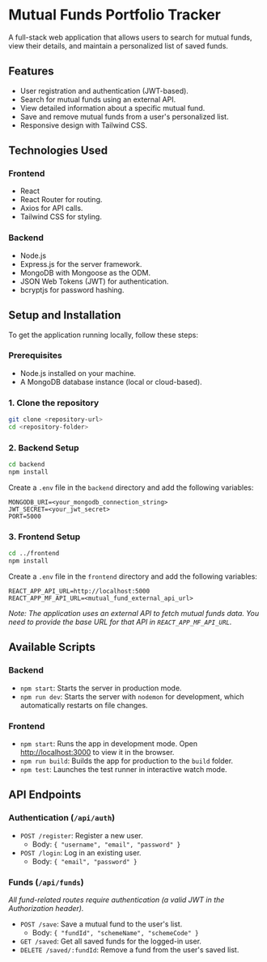 # Mutual Funds Portfolio Tracker

A full-stack web application that allows users to search for mutual funds, view their details, and maintain a personalized list of saved funds.

## Features

- User registration and authentication (JWT-based).
- Search for mutual funds using an external API.
- View detailed information about a specific mutual fund.
- Save and remove mutual funds from a user's personalized list.
- Responsive design with Tailwind CSS.

## Technologies Used

### Frontend

- React
- React Router for routing.
- Axios for API calls.
- Tailwind CSS for styling.

### Backend

- Node.js
- Express.js for the server framework.
- MongoDB with Mongoose as the ODM.
- JSON Web Tokens (JWT) for authentication.
- bcryptjs for password hashing.

## Setup and Installation

To get the application running locally, follow these steps:

### Prerequisites

- Node.js installed on your machine.
- A MongoDB database instance (local or cloud-based).

### 1. Clone the repository

```bash
git clone <repository-url>
cd <repository-folder>
```

### 2. Backend Setup

```bash
cd backend
npm install
```

Create a `.env` file in the `backend` directory and add the following variables:

```
MONGODB_URI=<your_mongodb_connection_string>
JWT_SECRET=<your_jwt_secret>
PORT=5000
```

### 3. Frontend Setup

```bash
cd ../frontend
npm install
```

Create a `.env` file in the `frontend` directory and add the following variables:

```
REACT_APP_API_URL=http://localhost:5000
REACT_APP_MF_API_URL=<mutual_fund_external_api_url>
```
*Note: The application uses an external API to fetch mutual funds data. You need to provide the base URL for that API in `REACT_APP_MF_API_URL`.*

## Available Scripts

### Backend

- `npm start`: Starts the server in production mode.
- `npm run dev`: Starts the server with `nodemon` for development, which automatically restarts on file changes.

### Frontend

- `npm start`: Runs the app in development mode. Open [http://localhost:3000](http://localhost:3000) to view it in the browser.
- `npm run build`: Builds the app for production to the `build` folder.
- `npm test`: Launches the test runner in interactive watch mode.

## API Endpoints

### Authentication (`/api/auth`)

- `POST /register`: Register a new user.
  - Body: `{ "username", "email", "password" }`
- `POST /login`: Log in an existing user.
  - Body: `{ "email", "password" }`

### Funds (`/api/funds`)

*All fund-related routes require authentication (a valid JWT in the Authorization header).*

- `POST /save`: Save a mutual fund to the user's list.
  - Body: `{ "fundId", "schemeName", "schemeCode" }`
- `GET /saved`: Get all saved funds for the logged-in user.
- `DELETE /saved/:fundId`: Remove a fund from the user's saved list.
